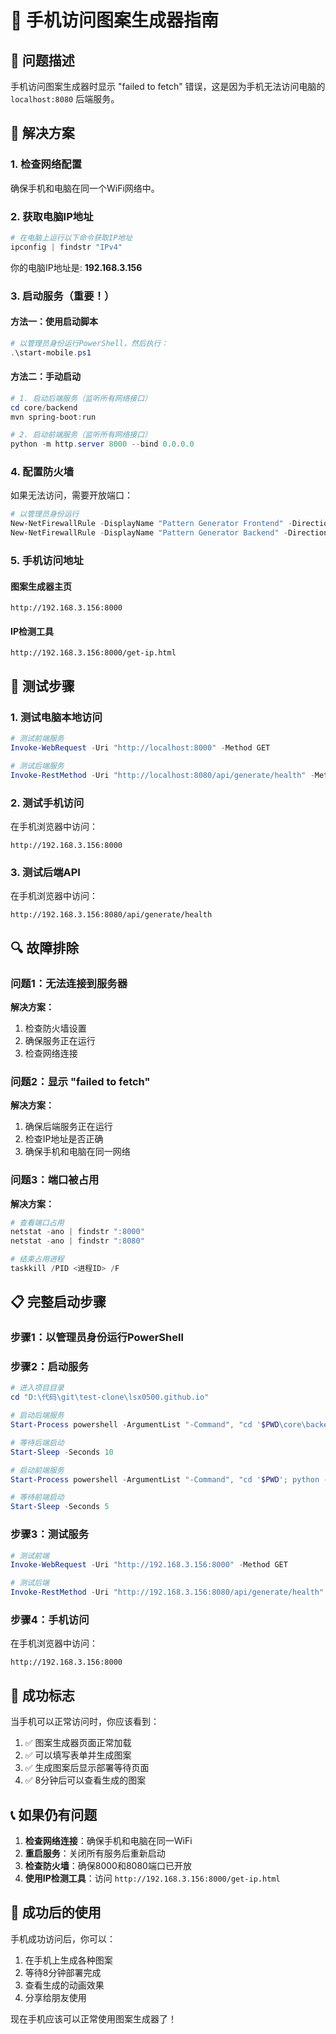 # 📱 手机访问图案生成器指南

## 🚨 问题描述
手机访问图案生成器时显示 "failed to fetch" 错误，这是因为手机无法访问电脑的 `localhost:8080` 后端服务。

## 🔧 解决方案

### 1. 检查网络配置
确保手机和电脑在同一个WiFi网络中。

### 2. 获取电脑IP地址
```powershell
# 在电脑上运行以下命令获取IP地址
ipconfig | findstr "IPv4"
```

你的电脑IP地址是: **192.168.3.156**

### 3. 启动服务（重要！）

#### 方法一：使用启动脚本
```powershell
# 以管理员身份运行PowerShell，然后执行：
.\start-mobile.ps1
```

#### 方法二：手动启动
```powershell
# 1. 启动后端服务（监听所有网络接口）
cd core/backend
mvn spring-boot:run

# 2. 启动前端服务（监听所有网络接口）
python -m http.server 8000 --bind 0.0.0.0
```

### 4. 配置防火墙
如果无法访问，需要开放端口：

```powershell
# 以管理员身份运行
New-NetFirewallRule -DisplayName "Pattern Generator Frontend" -Direction Inbound -Protocol TCP -LocalPort 8000 -Action Allow -Profile Private
New-NetFirewallRule -DisplayName "Pattern Generator Backend" -Direction Inbound -Protocol TCP -LocalPort 8080 -Action Allow -Profile Private
```

### 5. 手机访问地址

#### 图案生成器主页
```
http://192.168.3.156:8000
```

#### IP检测工具
```
http://192.168.3.156:8000/get-ip.html
```

## 🧪 测试步骤

### 1. 测试电脑本地访问
```powershell
# 测试前端服务
Invoke-WebRequest -Uri "http://localhost:8000" -Method GET

# 测试后端服务
Invoke-RestMethod -Uri "http://localhost:8080/api/generate/health" -Method GET
```

### 2. 测试手机访问
在手机浏览器中访问：
```
http://192.168.3.156:8000
```

### 3. 测试后端API
在手机浏览器中访问：
```
http://192.168.3.156:8080/api/generate/health
```

## 🔍 故障排除

### 问题1：无法连接到服务器
**解决方案：**
1. 检查防火墙设置
2. 确保服务正在运行
3. 检查网络连接

### 问题2：显示 "failed to fetch"
**解决方案：**
1. 确保后端服务正在运行
2. 检查IP地址是否正确
3. 确保手机和电脑在同一网络

### 问题3：端口被占用
**解决方案：**
```powershell
# 查看端口占用
netstat -ano | findstr ":8000"
netstat -ano | findstr ":8080"

# 结束占用进程
taskkill /PID <进程ID> /F
```

## 📋 完整启动步骤

### 步骤1：以管理员身份运行PowerShell

### 步骤2：启动服务
```powershell
# 进入项目目录
cd "D:\代码\git\test-clone\lsx0500.github.io"

# 启动后端服务
Start-Process powershell -ArgumentList "-Command", "cd '$PWD\core\backend'; mvn spring-boot:run" -WindowStyle Hidden

# 等待后端启动
Start-Sleep -Seconds 10

# 启动前端服务
Start-Process powershell -ArgumentList "-Command", "cd '$PWD'; python -m http.server 8000 --bind 0.0.0.0" -WindowStyle Hidden

# 等待前端启动
Start-Sleep -Seconds 5
```

### 步骤3：测试服务
```powershell
# 测试前端
Invoke-WebRequest -Uri "http://192.168.3.156:8000" -Method GET

# 测试后端
Invoke-RestMethod -Uri "http://192.168.3.156:8080/api/generate/health" -Method GET
```

### 步骤4：手机访问
在手机浏览器中访问：
```
http://192.168.3.156:8000
```

## 🎯 成功标志

当手机可以正常访问时，你应该看到：
1. ✅ 图案生成器页面正常加载
2. ✅ 可以填写表单并生成图案
3. ✅ 生成图案后显示部署等待页面
4. ✅ 8分钟后可以查看生成的图案

## 📞 如果仍有问题

1. **检查网络连接**：确保手机和电脑在同一WiFi
2. **重启服务**：关闭所有服务后重新启动
3. **检查防火墙**：确保8000和8080端口已开放
4. **使用IP检测工具**：访问 `http://192.168.3.156:8000/get-ip.html`

## 🎉 成功后的使用

手机成功访问后，你可以：
1. 在手机上生成各种图案
2. 等待8分钟部署完成
3. 查看生成的动画效果
4. 分享给朋友使用

现在手机应该可以正常使用图案生成器了！ 